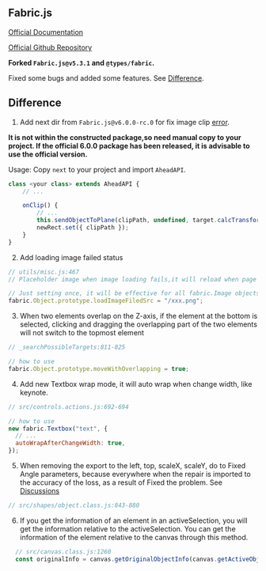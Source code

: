## Fabric.js

[Official Documentation](http://fabricjs.com/)

[Official Github Repository](https://github.com/fabricjs/fabric.js)

**Forked `Fabric.js@v5.3.1` and `@types/fabric`.**

Fixed some bugs and added some features. See [Difference](#Difference).

## Difference

1. Add next dir from `Fabric.js@v6.0.0-rc.0` for fix image clip [error](https://github.com/fabricjs/fabric.js/issues/8517).

**It is not within the constructed package,so need manual copy to your project. If the official 6.0.0 package has been released, it is advisable to use the official version.**

Usage: Copy `next` to your project and import `AheadAPI`.

```js
class <your class> extends AheadAPI {
    // ...

    onClip() {
        // ...
        this.sendObjectToPlane(clipPath, undefined, target.calcTransformMatrix());
        newRect.set({ clipPath });
    }
}
```

2. Add loading image failed status

```js
// utils/misc.js:467
// Placeholder image when image loading fails,it will reload when page refresh.

// Just setting once, it will be effective for all fabric.Image objects.
fabric.Object.prototype.loadImageFiledSrc = "/xxx.png";
```

3. When two elements overlap on the Z-axis, if the element at the bottom is selected, clicking and dragging the overlapping part of the two elements will not switch to the topmost element

```js
// _searchPossibleTargets:811-825

// how to use
fabric.Object.prototype.moveWithOverlapping = true;
```

4. Add new Textbox wrap mode, it will auto wrap when change width, like keynote.

```js
// src/controls.actions.js:692-694

// how to use
new fabric.Textbox("text", {
  // ...
  autoWrapAfterChangeWidth: true,
});
```

5. When removing the export to the left, top, scaleX, scaleY, do to Fixed Angle parameters, because everywhere when the repair is imported to the accuracy of the loss, as a result of Fixed the problem. See [Discussions](https://github.com/fabricjs/fabric.js/discussions/9438)

```js
// src/shapes/object.class.js:843-880

```
6. If you get the information of an element in an activeSelection, you will get the information relative to the activeSelection. You can get the information of the element relative to the canvas through this method.

```js
  // src/canvas.class.js:1260
  const originalInfo = canvas.getOriginalObjectInfo(canvas.getActiveObjects()[0])
```